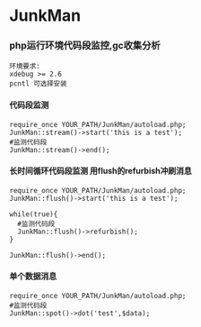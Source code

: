 # JunkMan

### php运行环境代码段监控,gc收集分析

    环境要求:
    xdebug >= 2.6
    pcntl 可选择安装
    

#### 代码段监测

    require_once YOUR_PATH/JunkMan/autoload.php;
    JunkMan::stream()->start('this is a test');
    #监测代码段
    JunkMan::stream()->end();
    
    
#### 长时间循环代码段监测 用flush的refurbish冲刷消息

    require_once YOUR_PATH/JunkMan/autoload.php;
    JunkMan::flush()->start('this is a test');
    
    while(true){
      #监测代码段
      JunkMan::flush()->refurbish();
    }
    
    JunkMan::flush()->end();   
    
#### 单个数据消息

    require_once YOUR_PATH/JunkMan/autoload.php;
    #监测代码段
    JunkMan::spot()->dot('test',$data); 
